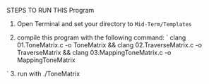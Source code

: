 

STEPS TO RUN THIS Program

1. Open Terminal and set your directory to ` Mid-Term/Templates `

2. compile this program with the following command:
`
clang 01.ToneMatrix.c -o ToneMatrix && clang 02.TraverseMatrix.c -o TraverseMatrix && clang 03.MappingToneMatrix.c -o MappingToneMatrix

`
3. run with ./ToneMatrix
